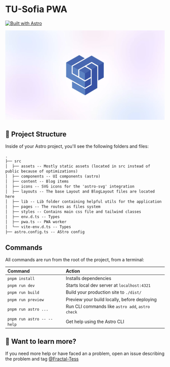 # TU-Sofia PWA

[![Built with Astro](https://astro.badg.es/v2/built-with-astro/medium.svg)](https://astro.build)

![application splash](https://raw.githubusercontent.com/tu-sofia-lessons/TU-Sofia-PWA/refs/heads/main/.github/application.webp)

## 🚀 Project Structure

Inside of your Astro project, you'll see the following folders and files:

```text
.
├── src
│  ├── assets -- Mostly static assets (located in src instead of public because of optimizations)
│  ├── components -- UI components (astro)
│  ├── content -- Blog items
│  ├── icons -- SVG icons for the 'astro-svg' integration
│  ├── layouts -- The base Layout and BlogLayout files are located here
│  ├── lib -- Lib folder containing helpful utils for the application
│  ├── pages -- The routes as files system
│  ├── styles -- Contains main css file and tailwind classes
│  ├── env.d.ts -- Types
│  ├── pwa.ts -- PWA worker
│  └── vite-env.d.ts -- Types
├── astro.config.ts -- AStro config
```

## Commands

All commands are run from the root of the project, from a terminal:

| Command                    | Action                                           |
| :------------------------- | :----------------------------------------------- |
| `pnpm install`             | Installs dependencies                            |
| `pnpm run dev`             | Starts local dev server at `localhost:4321`      |
| `pnpm run build`           | Build your production site to `./dist/`          |
| `pnpm run preview`         | Preview your build locally, before deploying     |
| `pnpm run astro ...`       | Run CLI commands like `astro add`, `astro check` |
| `pnpm run astro -- --help` | Get help using the Astro CLI                     |

## 👀 Want to learn more?

If you need more help or have faced an a problem, open an issue describing the problem and tag [@Fractal-Tess](https://github.com/Fractal-Tess)
